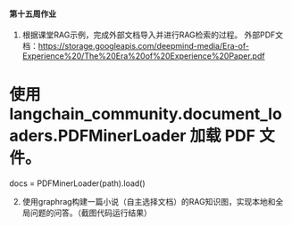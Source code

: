 #### 第十五周作业

1. 根据课堂RAG示例，完成外部文档导入并进行RAG检索的过程。
外部PDF文档：https://storage.googleapis.com/deepmind-media/Era-of-Experience%20/The%20Era%20of%20Experience%20Paper.pdf

# 使用 langchain_community.document_loaders.PDFMinerLoader 加载 PDF 文件。
docs = PDFMinerLoader(path).load()

2. 使用graphrag构建一篇小说（自主选择文档）的RAG知识图，实现本地和全局问题的问答。（截图代码运行结果）

